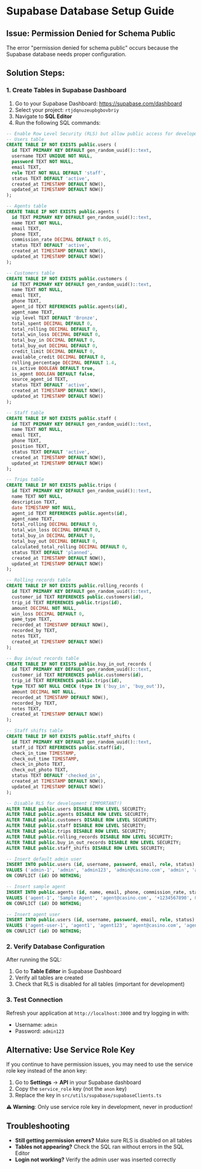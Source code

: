 # Supabase Database Setup Guide

## Issue: Permission Denied for Schema Public

The error "permission denied for schema public" occurs because the Supabase database needs proper configuration.

## Solution Steps:

### 1. Create Tables in Supabase Dashboard

1. Go to your Supabase Dashboard: https://supabase.com/dashboard
2. Select your project: `rtjdqnuzeupbgbovbriy`
3. Navigate to **SQL Editor**
4. Run the following SQL commands:

```sql
-- Enable Row Level Security (RLS) but allow public access for development
-- Users table
CREATE TABLE IF NOT EXISTS public.users (
  id TEXT PRIMARY KEY DEFAULT gen_random_uuid()::text,
  username TEXT UNIQUE NOT NULL,
  password TEXT NOT NULL,
  email TEXT,
  role TEXT NOT NULL DEFAULT 'staff',
  status TEXT DEFAULT 'active',
  created_at TIMESTAMP DEFAULT NOW(),
  updated_at TIMESTAMP DEFAULT NOW()
);

-- Agents table
CREATE TABLE IF NOT EXISTS public.agents (
  id TEXT PRIMARY KEY DEFAULT gen_random_uuid()::text,
  name TEXT NOT NULL,
  email TEXT,
  phone TEXT,
  commission_rate DECIMAL DEFAULT 0.05,
  status TEXT DEFAULT 'active',
  created_at TIMESTAMP DEFAULT NOW(),
  updated_at TIMESTAMP DEFAULT NOW()
);

-- Customers table
CREATE TABLE IF NOT EXISTS public.customers (
  id TEXT PRIMARY KEY DEFAULT gen_random_uuid()::text,
  name TEXT NOT NULL,
  email TEXT,
  phone TEXT,
  agent_id TEXT REFERENCES public.agents(id),
  agent_name TEXT,
  vip_level TEXT DEFAULT 'Bronze',
  total_spent DECIMAL DEFAULT 0,
  total_rolling DECIMAL DEFAULT 0,
  total_win_loss DECIMAL DEFAULT 0,
  total_buy_in DECIMAL DEFAULT 0,
  total_buy_out DECIMAL DEFAULT 0,
  credit_limit DECIMAL DEFAULT 0,
  available_credit DECIMAL DEFAULT 0,
  rolling_percentage DECIMAL DEFAULT 1.4,
  is_active BOOLEAN DEFAULT true,
  is_agent BOOLEAN DEFAULT false,
  source_agent_id TEXT,
  status TEXT DEFAULT 'active',
  created_at TIMESTAMP DEFAULT NOW(),
  updated_at TIMESTAMP DEFAULT NOW()
);

-- Staff table
CREATE TABLE IF NOT EXISTS public.staff (
  id TEXT PRIMARY KEY DEFAULT gen_random_uuid()::text,
  name TEXT NOT NULL,
  email TEXT,
  phone TEXT,
  position TEXT,
  status TEXT DEFAULT 'active',
  created_at TIMESTAMP DEFAULT NOW(),
  updated_at TIMESTAMP DEFAULT NOW()
);

-- Trips table
CREATE TABLE IF NOT EXISTS public.trips (
  id TEXT PRIMARY KEY DEFAULT gen_random_uuid()::text,
  name TEXT NOT NULL,
  description TEXT,
  date TIMESTAMP NOT NULL,
  agent_id TEXT REFERENCES public.agents(id),
  agent_name TEXT,
  total_rolling DECIMAL DEFAULT 0,
  total_win_loss DECIMAL DEFAULT 0,
  total_buy_in DECIMAL DEFAULT 0,
  total_buy_out DECIMAL DEFAULT 0,
  calculated_total_rolling DECIMAL DEFAULT 0,
  status TEXT DEFAULT 'planned',
  created_at TIMESTAMP DEFAULT NOW(),
  updated_at TIMESTAMP DEFAULT NOW()
);

-- Rolling records table
CREATE TABLE IF NOT EXISTS public.rolling_records (
  id TEXT PRIMARY KEY DEFAULT gen_random_uuid()::text,
  customer_id TEXT REFERENCES public.customers(id),
  trip_id TEXT REFERENCES public.trips(id),
  amount DECIMAL NOT NULL,
  win_loss DECIMAL DEFAULT 0,
  game_type TEXT,
  recorded_at TIMESTAMP DEFAULT NOW(),
  recorded_by TEXT,
  notes TEXT,
  created_at TIMESTAMP DEFAULT NOW()
);

-- Buy in/out records table
CREATE TABLE IF NOT EXISTS public.buy_in_out_records (
  id TEXT PRIMARY KEY DEFAULT gen_random_uuid()::text,
  customer_id TEXT REFERENCES public.customers(id),
  trip_id TEXT REFERENCES public.trips(id),
  type TEXT NOT NULL CHECK (type IN ('buy_in', 'buy_out')),
  amount DECIMAL NOT NULL,
  recorded_at TIMESTAMP DEFAULT NOW(),
  recorded_by TEXT,
  notes TEXT,
  created_at TIMESTAMP DEFAULT NOW()
);

-- Staff shifts table
CREATE TABLE IF NOT EXISTS public.staff_shifts (
  id TEXT PRIMARY KEY DEFAULT gen_random_uuid()::text,
  staff_id TEXT REFERENCES public.staff(id),
  check_in_time TIMESTAMP,
  check_out_time TIMESTAMP,
  check_in_photo TEXT,
  check_out_photo TEXT,
  status TEXT DEFAULT 'checked_in',
  created_at TIMESTAMP DEFAULT NOW(),
  updated_at TIMESTAMP DEFAULT NOW()
);

-- Disable RLS for development (IMPORTANT!)
ALTER TABLE public.users DISABLE ROW LEVEL SECURITY;
ALTER TABLE public.agents DISABLE ROW LEVEL SECURITY;
ALTER TABLE public.customers DISABLE ROW LEVEL SECURITY;
ALTER TABLE public.staff DISABLE ROW LEVEL SECURITY;
ALTER TABLE public.trips DISABLE ROW LEVEL SECURITY;
ALTER TABLE public.rolling_records DISABLE ROW LEVEL SECURITY;
ALTER TABLE public.buy_in_out_records DISABLE ROW LEVEL SECURITY;
ALTER TABLE public.staff_shifts DISABLE ROW LEVEL SECURITY;

-- Insert default admin user
INSERT INTO public.users (id, username, password, email, role, status) 
VALUES ('admin-1', 'admin', 'admin123', 'admin@casino.com', 'admin', 'active')
ON CONFLICT (id) DO NOTHING;

-- Insert sample agent
INSERT INTO public.agents (id, name, email, phone, commission_rate, status)
VALUES ('agent-1', 'Sample Agent', 'agent@casino.com', '+1234567890', 0.05, 'active')
ON CONFLICT (id) DO NOTHING;

-- Insert agent user
INSERT INTO public.users (id, username, password, email, role, status)
VALUES ('agent-user-1', 'agent1', 'agent123', 'agent@casino.com', 'agent', 'active')
ON CONFLICT (id) DO NOTHING;
```

### 2. Verify Database Configuration

After running the SQL:
1. Go to **Table Editor** in Supabase Dashboard
2. Verify all tables are created
3. Check that RLS is disabled for all tables (important for development)

### 3. Test Connection

Refresh your application at `http://localhost:3000` and try logging in with:
- Username: `admin`
- Password: `admin123`

## Alternative: Use Service Role Key

If you continue to have permission issues, you may need to use the service role key instead of the anon key:

1. Go to **Settings** → **API** in your Supabase dashboard
2. Copy the `service_role` key (not the `anon` key)
3. Replace the key in `src/utils/supabase/supabaseClients.ts`

**⚠️ Warning**: Only use service role key in development, never in production!

## Troubleshooting

- **Still getting permission errors?** Make sure RLS is disabled on all tables
- **Tables not appearing?** Check the SQL ran without errors in the SQL Editor
- **Login not working?** Verify the admin user was inserted correctly
